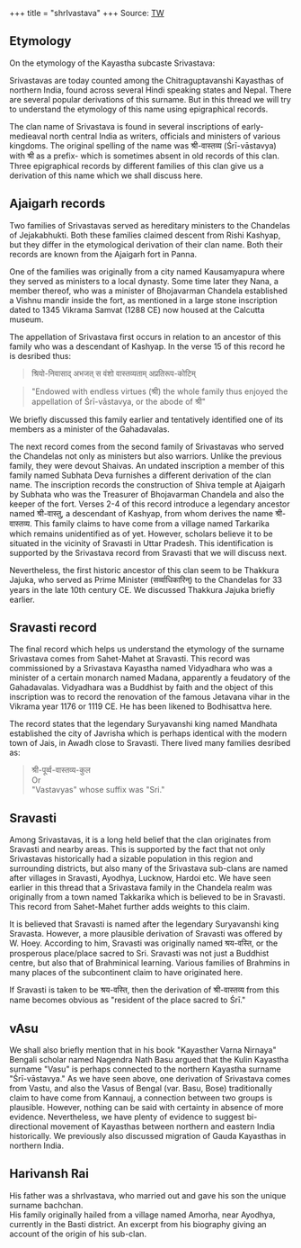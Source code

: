 +++
title = "shrIvastava"
+++
Source: [TW](https://threadreaderapp.com/thread/1867913149460164971.html)  

## Etymology
On the etymology of the Kayastha subcaste Srivastava:

Srivastavas are today counted among the Chitraguptavanshi Kayasthas of northern India, found across several Hindi speaking states and Nepal. There are several popular derivations of this surname. But in this thread we will try to understand the etymology of this name using epigraphical records.

The clan name of Srivastava is found in several inscriptions of early-medieaval north central India as writers, officials and ministers of various kingdoms. The original spelling of the name was श्री-वास्तव्य (Śrī-vāstavya) with श्री as a prefix- which is sometimes absent in old records of this clan. Three epigraphical records by different families of this clan give us a derivation of this name which we shall discuss here.

## Ajaigarh records
Two families of Srivastavas served as hereditary ministers to the Chandelas of Jejakabhukti. Both these families claimed descent from Rishi Kashyap, but they differ in the etymological derivation of their clan name. Both their records are known from the Ajaigarh fort in Panna.

One of the families was originally from a city named Kausamyapura where they served as ministers to a local dynasty. Some time later they Nana, a member thereof, who was a minister of Bhojavarman Chandela established a Vishnu mandir inside the fort, as mentioned in a large stone inscription dated to 1345 Vikrama Samvat (1288 CE) now housed at the Calcutta museum.


The appellation of Srivastava first occurs in relation to an ancestor of this family who was a descendant of Kashyap. In the verse 15 of this record he is desribed thus:

> श्रियो-निवासाद् अभजत् स वंशो वास्तव्यताम् अप्रतिरूप-कोटिम्

> "Endowed with endless virtues (श्री) the whole family thus enjoyed the appellation of Śrī-vāstavya, or the abode of श्री"

We briefly discussed this family earlier and tentatively identified one of its members as a minister of the Gahadavalas. 

The next record comes from the second family of Srivastavas who served the Chandelas not only as ministers but also warriors. Unlike the previous family, they were devout Shaivas. An undated inscription a member of this family named Subhata Deva furnishes a different derivation of the clan name. The inscription records the construction of Shiva temple at Ajaigarh by Subhata who was the Treasurer of Bhojavarman Chandela and also the keeper of the fort. Verses 2-4 of this record introduce a legendary ancestor named श्री-वास्तु, a descendant of Kashyap, from whom derives the name श्री-वास्तव्य. This family claims to have come from a village named Tarkarika which remains unidentified as of yet. However, scholars believe it to be situated in the vicinity of Sravasti in Uttar Pradesh. This identification is supported by the Srivastava record from Sravasti that we will discuss next.

Nevertheless, the first historic ancestor of this clan seem to be Thakkura Jajuka, who served as Prime Minister (सर्व्वाधिकारिन्) to the Chandelas for 33 years in the late 10th century CE. We discussed Thakkura Jajuka briefly earlier.

## Sravasti record
The final record which helps us understand the etymology of the surname Srivastava comes from Sahet-Mahet at Sravasti. This record was commissioned by a Srivastava Kayastha named Vidyadhara who was a minister of a certain monarch named Madana, apparently a feudatory of the Gahadavalas. Vidyadhara was a Buddhist by faith and the object of this inscription was to record the renovation of the famous Jetavana vihar in the Vikrama year 1176 or 1119 CE. He has been likened to Bodhisattva here.

The record states that the legendary Suryavanshi king named Mandhata established the city of Javrisha which is perhaps identical with the modern town of Jais, in Awadh close to Sravasti. There lived many families desribed as:

> श्री-पूर्व्व-वास्तव्य-कुल  
Or  
"Vastavyas" whose suffix was "Sri."

## Sravasti
Among Srivastavas, it is a long held belief that the clan originates from Sravasti and nearby areas. This is supported by the fact that not only Srivastavas historically had a sizable population in this region and surrounding districts, but also many of the Srivastava sub-clans are named after villages in Sravasti, Ayodhya, Lucknow, Hardoi etc. We have seen earlier in this thread that a Srivastava family in the Chandela realm was originally from a town named Takkarika which is believed to be in Sravasti. This record from Sahet-Mahet further adds weights to this claim.

It is believed that Sravasti is named after the legendary Suryavanshi king Sravasta. However, a more plausible derivation of Sravasti was offered by W. Hoey. According to him, Sravasti was originally named श्रय-वस्ति, or the prosperous place/place sacred to Sri. Sravasti was not just a Buddhist centre, but also that of Brahminical learning. Various families of Brahmins in many places of the subcontinent claim to have originated here.

If Sravasti is taken to be श्रय-वस्ति, then the derivation of श्री-वास्तव्य from this name becomes obvious as "resident of the place sacred to Śrī."

## vAsu
We shall also briefly mention that in his book "Kayasther Varna Nirnaya" Bengali scholar named Nagendra Nath Basu argued that the Kulin Kayastha surname "Vasu" is perhaps connected to the northern Kayastha surname "Śrī-vāstavya." As we have seen above, one derivation of Srivastava comes from Vastu, and also the Vasus of Bengal (var. Basu, Bose) traditionally claim to have come from Kannauj, a connection between two groups is plausible. However, nothing can be said with certainty in absence of more evidence. Nevertheless, we have plenty of evidence to suggest bi-directional movement of Kayasthas between northern and eastern India historically. We previously also discussed migration of Gauda Kayasthas in northern India.

## Harivansh Rai
His father was a shrIvastava, who married out and gave his son the unique surname bachchan.  
His family originally hailed from a village named Amorha, near Ayodhya, currently in the Basti district. An excerpt from his biography giving an account of the origin of his sub-clan.
